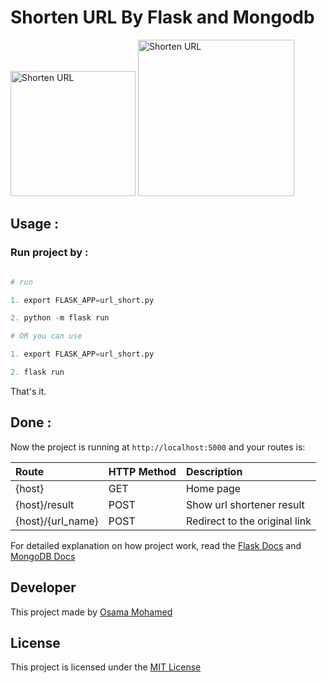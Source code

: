 # Shorten URL By Flask and Mongodb

[<img src="http://flask.pocoo.org/static/logo/flask.png" width="200" title="Shorten URL" >](https://www.facebook.com/osama.mohamed.ms)
[<img src="https://webassets.mongodb.com/_com_assets/cms/mongodb-logo-rgb-j6w271g1xn.jpg" width="250" title="Shorten URL" >](https://www.facebook.com/osama.mohamed.ms)


## Usage :
### Run project by :

``` python

# run 

1. export FLASK_APP=url_short.py

2. python -m flask run

# OR you can use

1. export FLASK_APP=url_short.py

2. flask run

```

That's it.

## Done :

Now the project is running at `http://localhost:5000` and your routes is:


| Route                                                      | HTTP Method 	   | Description                           	      |
|:-----------------------------------------------------------|:----------------|:---------------------------------------------|
| {host}       	                                             | GET       	     | Home page                                    |
| {host}/result       	                                     | POST       	   | Show url shortener result                    |
| {host}/{url_name}               	                         | POST       	   | Redirect to the original link                |


For detailed explanation on how project work, read the [Flask Docs](http://flask.pocoo.org/docs/0.12/) and [MongoDB Docs](https://docs.mongodb.com/)

## Developer
This project made by [Osama Mohamed](https://www.facebook.com/osama.mohamed.ms)

## License
This project is licensed under the [MIT License](https://opensource.org/licenses/MIT)
